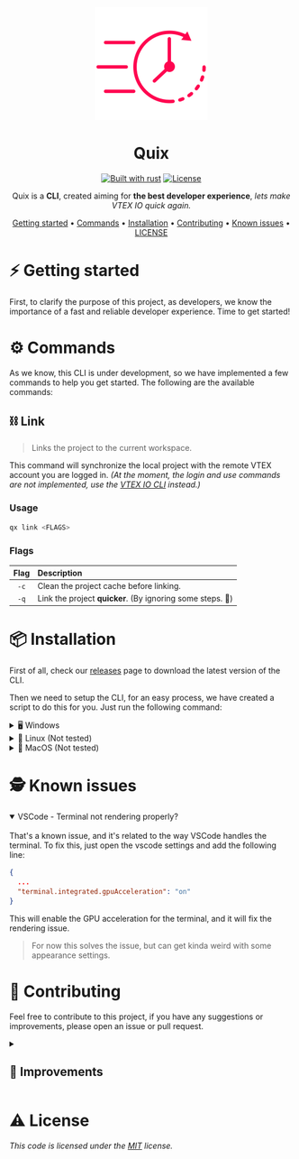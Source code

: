 <div align="center">

![logo.png](./assets/logo.png)

# Quix

[![Built with rust][rust-badge]][rust] [![License][license-badge]][license]

Quix is a **CLI**, created aiming for **the best developer experience**, _lets make VTEX IO quick again._

[Getting started](#getting-started) • [Commands](#commands) • [Installation](#installation) • [Contributing](#contributing) • [Known issues](#known-issues) • [LICENSE](#license)

</div>

<a name="getting-started">

# ⚡️ Getting started

</a>

First, to clarify the purpose of this project, as developers, we know the importance of a fast and reliable developer experience. Time to get started!

<a name="commands">

# ⚙️ Commands

</a>

As we know, this CLI is under development, so we have implemented a few commands to help you get started. The following are the available commands:

## ⛓️ Link

> Links the project to the current workspace.

This command will synchronize the local project with the remote VTEX account you are logged in. _(At the moment, the login and use commands are not implemented, use the [VTEX IO CLI](toolbelt) instead.)_

### Usage

```bash
qx link <FLAGS>
```

### Flags

| Flag | Description                                                |
| :--: | :--------------------------------------------------------- |
| `-c` | Clean the project cache before linking.                    |
| `-q` | Link the project **quicker**. (By ignoring some steps. 👀) |

<a name="installation">

# 📦 Installation

</a>

First of all, check our [releases]("https://github.com/rafaelrcamargo/quix/releases") page to download the latest version of the CLI.

Then we need to setup the CLI, for an easy process, we have created a script to do this for you. Just run the following command:

<details>
<summary>🖥️ Windows</summary>

```powershell
Invoke-WebRequest -Uri https://raw.githubusercontent.com/rafaelrcamargo/quix/main/release/add_to_path.ps1?token=GHSAT0AAAAAABQRQIGNWZVRGJSTIAH46OLAYZYP4VQ -OutFile install.ps1; .\install.ps1
```

</details>

<details>
<summary>🐧 Linux (Not tested)</summary>

```bash
curl -s https://raw.githubusercontent.com/rafaelrcamargo/quix/main/release/add_to_path.sh?token=GHSAT0AAAAAABQRQIGMIQULFXTTFIS76DDQYZYP5GA | bash
```

</details>

<details>
<summary>🍎 MacOS (Not tested)</summary>

```bash
curl -s https://raw.githubusercontent.com/rafaelrcamargo/quix/main/release/add_to_path.sh?token=GHSAT0AAAAAABQRQIGMIQULFXTTFIS76DDQYZYP5GA | bash
```

</details>

<a name="known-issues">

# 🕵️ Known issues

</a>

<details open>
<summary>VSCode - Terminal not rendering properly?</summary>
<br>
That's a known issue, and it's related to the way VSCode handles the terminal. To fix this, just open the vscode settings and add the following line:

```json
{
  ...
  "terminal.integrated.gpuAcceleration": "on"
}
```

This will enable the GPU acceleration for the terminal, and it will fix the rendering issue.

> For now this solves the issue, but can get kinda weird with some appearance settings.

</details>

<a name="contributing">

# 🥇 Contributing

</a>

Feel free to contribute to this project, if you have any suggestions or improvements, please open an issue or pull request.

<details>

<summary>

## 🧮 Improvements

</summary>

<br>
One of the biggest improvements we have made is the performance, and thats the foundation of this project.

But no one ever knows for sure what is the best way to improve the performance of a project in every situation, so we have implemented and documented some benchmarks to help in our conclusions.

This list of benchmarks is not exhaustive, but it is a good starting point to understand how to improve the performance of this project, and to this moment we've documented the following:

### 📈 Benchmarks

- [🛑 Minifier](/benchmarks/minifier/results.md)
  - The idea behind this benchmark is to compare the performance of the minifier crate, and the VTEX IO Link endpoint. Comparing the performance of the raw files, and the minified files in the first and subsequent `quix link` commands.

</details>

<a name="license">

# ⚠️ License

</a>

_This code is licensed under the [MIT]("https://github.com/RafaelRCamargo/from-reddit-to-shorts/blob/master/LICENSE") license._

[rust-badge]: https://img.shields.io/badge/builtwith-rust-B7410E?style=flat-square
[rust]: https://www.rust-lang.org/pt-BR
[license-badge]: https://img.shields.io/github/license/rafaelrcamargo/quix?color=lightgray&style=flat-square
[license]: https://github.com/rafaelrcamargo/quix/blob/main/LICENSE
